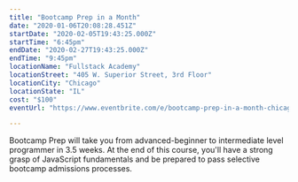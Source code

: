 ```yaml
---
title: "Bootcamp Prep in a Month"
date: "2020-01-06T20:08:28.451Z"
startDate: "2020-02-05T19:43:25.000Z"
startTime: "6:45pm"
endDate: "2020-02-27T19:43:25.000Z"
endTime: "9:45pm"
locationName: "Fullstack Academy"
locationStreet: "405 W. Superior Street, 3rd Floor"
locationCity: "Chicago"
locationState: "IL"
cost: "$100"
eventUrl: "https://www.eventbrite.com/e/bootcamp-prep-in-a-month-chicago-campus-tickets-79038894461"

---
```


Bootcamp Prep will take you from advanced-beginner to intermediate level programmer in 3.5 weeks. At the end of this course, you'll have a strong grasp of JavaScript fundamentals and be prepared to pass selective bootcamp admissions processes. 

